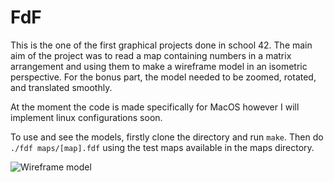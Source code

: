 # FdF

This is the one of the first graphical projects done in school 42. The main aim of the project was to read a map containing numbers in a matrix arrangement and using them to
make a wireframe model in an isometric perspective. For the bonus part, the model needed to be zoomed, rotated, and translated smoothly.

At the moment the code is made specifically for MacOS however I will implement linux configurations soon.

To use and see the models, firstly clone the directory and run `make`. Then do `./fdf maps/[map].fdf` using the test maps available in the maps directory.

![Wireframe model](images/42Wireframe.png)
